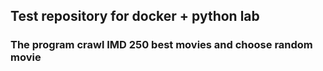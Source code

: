 ## Test repository for docker + python lab

### The program crawl IMD 250 best movies and choose random movie
